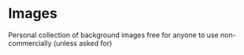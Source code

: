 # Images
Personal collection of background images free for anyone to use non-commercially (unless asked for)
